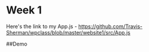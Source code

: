 # Week 1
Here's the link to my App.js - https://github.com/Travis-Sherman/wpclass/blob/master/website1/src/App.js

##Demo

